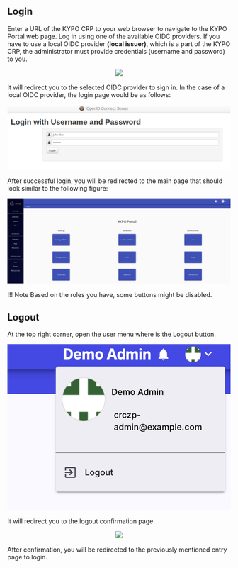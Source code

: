 ## Login

Enter a URL of the KYPO CRP to your web browser to navigate to the KYPO Portal web page. Log in using one of the available OIDC providers. If you have to use a local OIDC provider **(local issuer)**, which is a part of the KYPO CRP, the administrator must provide credentials (username and password) to you.
<p align="center">
  <img height="130" src="../../img/user-guide-basic/login-and-logout/login-muni-or-local-issuer.png">
</p>

It will redirect you to the selected OIDC provider to sign in. In the case of a local OIDC provider, the login page would be as follows: 

![csirt-mu-issuer](../img/user-guide-basic/login-and-logout/local-oidc-provider-login-window.png)

After successful login, you will be redirected to the main page that should look similar to the following figure:

![kypo-front-page](../img/user-guide-basic/login-and-logout/kypo-portal-home-page.png)

!!! Note
    Based on the roles you have, some buttons might be disabled. 

## Logout

At the top right corner, open the user menu where is the Logout button. 
<p align="center">
  <img  src="../../img/user-guide-basic/login-and-logout/logout-panel.png">
</p>

It will redirect you to the logout confirmation page.

<p align="center">
  <img height="130" src="../../img/user-guide-basic/login-and-logout/logout-confirmation-page.png">
</p>

After confirmation, you will be redirected to the previously mentioned entry page to login.
